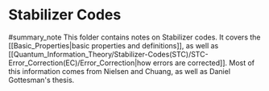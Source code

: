 # Stabilizer Codes
#summary_note
This folder contains notes on Stabilizer codes. It covers the [[Basic_Properties|basic properties and definitions]], as well as [[Quantum_Information_Theory/Stabilizer-Codes(STC)/STC-Error_Correction(EC)/Error_Correction|how errors are corrected]]. Most of this information comes from Nielsen and Chuang, as well as Daniel Gottesman's thesis.
